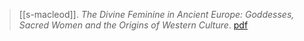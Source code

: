 > [[s-macleod]]. *The Divine Feminine in Ancient Europe: Goddesses, Sacred Women and the Origins of Western Culture*. [pdf](a/s-macleod2014.pdf)